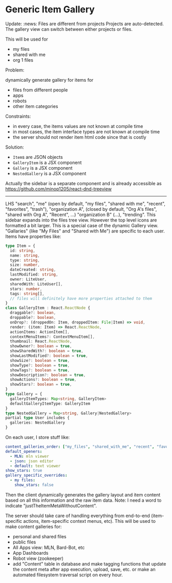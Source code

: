 # Generic Item Gallery

Update: :news: Files are different from projects
Projects are auto-detected. The gallery view can switch between either projects or files.

This will be used for

- my files
- shared with me
- org 1 files

Problem:

dynamically generate gallery for items for

- files from different people
- apps
- robots
- other item categories

Constraints:

- in every case, the items values are not known at compile time
- in most cases, the item interface types are not known at compile time
- the server should not render item html code since that is costly

Solution:

- `Item`s are JSON objects
- `GalleryItem` is a JSX component
- `Gallery` is a JSX component
- `NestedGallery` is a JSX component

Actually the sidebar is a separate component and is already accessible as
<https://github.com/minop1205/react-dnd-treeview>

--------------------------------------------------------------------------------

LHS "search", "me" (open by default, "my files", "shared with me", "recent", "favorites", "trash"), "organization A", (closed by default, "Org A's files", "shared with Org A", "Recent", ...) "organization B" (...), "trending". This sidebar expands into the files tree view. However the top level icons are  formatted a bit larger. This is a special case of the dynamic Gallery view. "Gallaries" (like "My Files" and "Shared with Me") are specific to each user. Items have properties like:

  ```ts
  type Item = {
    id: string,
    name: string,
    type: string,
    size: number,
    dateCreated: string,
    lastModified: string,
    owner: LiteUser,
    sharedWith: LiteUser[],
    stars: number,
    tags: string[],
    // files will definitely have more properties attached to them
  }
  class GalleryItem : React.ReactNode {
    draggable?: boolean,
    droppable?: boolean,
    onDrop?: (droppedOn: Item, droppedItem: File|Item) => void,
    render: (item: Item) => React.ReactNode,
    actionItems: ActionItem[],
    contextMenuItems?: ContextMenuItem[],
    thumbnail: React.ReactNode,
    showOwner?: boolean = true,
    showSharedWith?: boolean = true,
    showLastModified?: boolean = true,
    showSize?: boolean = true,
    showType?: boolean = true,
    showTags?: boolean = true,
    showDescription?: boolean = true,
    showActions?: boolean = true,
    showStars?: boolean = true,
  }
  type Gallery = {
    galleryItemTypes: Map<string, GalleryItem>
    defaultGalleryItemType: GalleryItem
  }
  type NestedGallery = Map<string, Gallery|NestedGallery>
  partial type User includes {
    galleries: NestedGallery
  }
  ```

  On each user, I store stuff like:

  ```yml
  content_galleries_order: ["my_files", "shared_with_me", "recent", "favorites", "trash"]
  default_openers:
    - MLN: mln viewer
    - json: json editor
    - default: text viewer
  show_stars: true
  gallery_specific_overrides:
    - my files:
      show_stars: false
  ```

  Then the client dynamically generates the gallery layout and item content based on all this information and the raw item data. Note: I need a word to indicate "justTheItemMetaWithoutContent".

  The server should take care of handling everything from end-to-end (item-specific actions, item-specific context menus, etc). This will be used to make content galleries for:

- personal and shared files
- public files
- All Apps view: MLN, Bard-Bot, etc
- App Dashboards
- Robot view (zookeeper)
- add "Content" table in database and make tagging functions that update the content meta after app execution, upload, save, etc. or make an automated filesystem traversal script on every hour.
